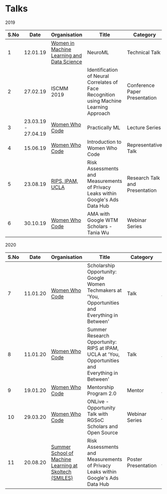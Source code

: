 # Talks

2019

|S.No| Date | Organisation | Title  | Category | Relevant Links |
|------|------|--------------|--------|----------|----------------|
| 1  | 12.01.19 | [Women in Machine Learning and Data Science](https://www.facebook.com/delhiwimlds) | NeuroML | Technical Talk | https://bit.ly/2IKafVB |
| 2  | 27.02.19 | ISCMM 2019 | Identification of Neural Correlates of Face Recognition using Machine Learning Approach | Conference Paper Presentation | https://bit.ly/2r6kw9n |
| 3  | 23.03.19 - 27.04.19 | [Women Who Code](https://www.facebook.com/womenwhocodedelhi) | Practically ML | Lecture Series | https://github.com/WomenWhoCodeDelhi/PracticallyML | 
| 4  | 15.06.19 | [Women Who Code](https://www.facebook.com/womenwhocodedelhi) | Introduction to Women Who Code | Representative Talk | https://bit.ly/2Ija5pk |
| 5  | 23.08.19 | [RIPS, IPAM, UCLA](https://www.ipam.ucla.edu/programs/student-research-programs/research-in-industrial-projects-for-students-rips-2020/) | Risk Assessments and Measurements of Privacy Leaks within Google's Ads Data Hub | Research Talk and Presentation | Video and slides available on request |  
| 6  | 30.10.19 | [Women Who Code](https://www.facebook.com/womenwhocodedelhi) | AMA with Google WTM Scholars - Tania Wu | Webinar Series | https://bit.ly/334V8yZ |
 
2020

|S.No| Date | Organisation | Title  | Category | Relevant Links |
|------|------|--------------|--------|----------|----------------|
| 7 | 11.01.20 | [Women Who Code](https://www.facebook.com/womenwhocodedelhi) | Scholarship Opportunity: Google Women Techmakers at 'You, Opportunities and Everything in Between' | Talk | https://bit.ly/2FKJP4Q |
| 8 | 11.01.20 | [Women Who Code](https://www.facebook.com/womenwhocodedelhi) | Summer Research Opportunity: RIPS at IPAM, UCLA at 'You, Opportunities and Everything in Between' | Talk | https://bit.ly/30bzmJk |
| 9 | 19.01.20 | [Women Who Code](https://www.facebook.com/womenwhocodedelhi) | Mentorship Program 2.0 | Mentor | https://bit.ly/39uuDVT |
| 10 | 29.03.20 | [Women Who Code](https://www.facebook.com/womenwhocodedelhi) | ONLive - Opportunity Talk with RGSoC Scholars and Open Source | Webinar Series | https://bit.ly/3ar1SLh |
| 11 | 20.08.20 | [Summer School of Machine Learning at Skoltech (SMILES)](https://smiles.skoltech.ru/school) | Risk Assessments and Measurements of Privacy Leaks within Google's Ads Data Hub | Poster Presentation | https://bit.ly/2Qbyv7i |
